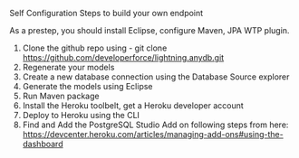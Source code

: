 
Self Configuration Steps to build your own endpoint

As a prestep, you should install Eclipse, configure Maven, JPA WTP plugin.

1. Clone the github repo using - git clone https://github.com/developerforce/lightning.anydb.git
2. Regenerate your models 
3. Create a new database connection using the Database Source explorer
 1. Generate the models using Eclipse
 2. Run Maven package
 3. Install the Heroku toolbelt, get a Heroku developer account
 4. Deploy to Heroku using the CLI
 5. Find and Add the PostgreSQL Studio Add on following steps from here: https://devcenter.heroku.com/articles/managing-add-ons#using-the-dashboard





